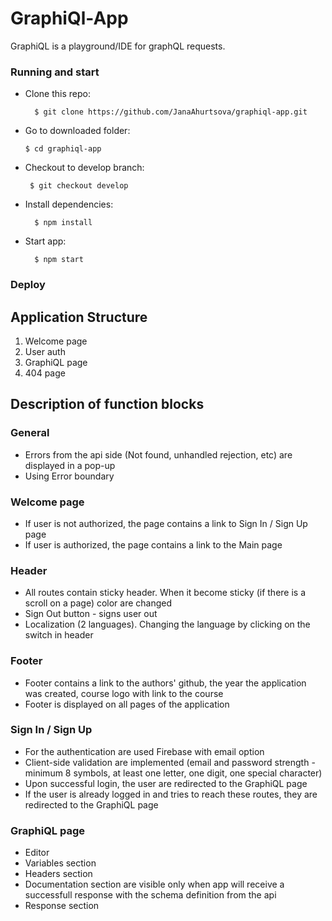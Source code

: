 # GraphiQl-App
GraphiQL is a playground/IDE for graphQL requests.
### Running and start
* Clone this repo:

        $ git clone https://github.com/JanaAhurtsova/graphiql-app.git
* Go to downloaded folder:

      $ cd graphiql-app
* Checkout to develop branch:

       $ git checkout develop
* Install dependencies:

        $ npm install
* Start app:

        $ npm start
### Deploy
## Application Structure
1. Welcome page
2. User auth
3. GraphiQL page
4. 404 page
## Description of function blocks
### General
* Errors from the api side (Not found, unhandled rejection, etc) are displayed in a pop-up
* Using Error boundary
### Welcome page
* If user is not authorized, the page contains a link to Sign In / Sign Up page
* If user is authorized, the page contains a link to the Main page
### Header
* All  routes contain sticky header. When it become sticky (if there is a scroll on a page) color are changed
* Sign Out button - signs user out
* Localization (2 languages). Changing the language by clicking on the switch in header
### Footer
* Footer contains a link to the authors' github, the year the application was created, course logo with link to the course
* Footer is displayed on all pages of the application
### Sign In / Sign Up
* For the authentication are used Firebase with email option
* Client-side validation are implemented (email and password strength - minimum 8 symbols, at least one letter, one digit, one special character)
* Upon successful login, the user are redirected to the GraphiQL page
* If the user is already logged in and tries to reach these routes, they are redirected to the GraphiQL page
### GraphiQL page
* Editor
* Variables section
* Headers section
* Documentation section are visible only when app will receive a successfull response with the schema definition from the api
* Response section

